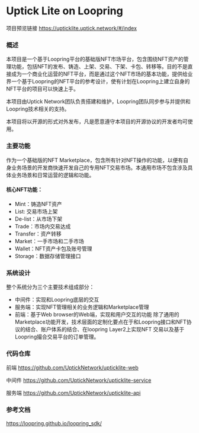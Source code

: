 # Uptick Lite on Loopring


项目预览链接
https://upticklite.uptick.network/#/index

### 概述
本项目是一个基于Loopring平台的基础版NFT市场平台，包含围绕NFT资产的管理功能，包括NFT的发布、铸造、上架、交易、下架、卡包、转移等。目的不是直接成为一个商业化运营的NFT平台，而是通过这个NFT市场的基本功能，提供给业界一个基于Loopring的NFT平台的参考设计，使有计划在Loopring上建立自身的NFT平台的项目可以快速上手。

本项目由Uptick Network团队负责搭建和维护，Loopring团队同步参与并提供和Loopring技术相关的支持。

本项目将以开源的形式对外发布，凡是愿意遵守本项目的开源协议的开发者均可使用。

### 主要功能
作为一个基础版的NFT Marketplace，包含所有针对NFT操作的功能，以便有自身业务场景的开发商快速开发自己的专用NFT交易市场。本通用市场不包含涉及具体业务场景和日常运营的逻辑和功能。
#### 核心NFT功能：
  - Mint：铸造NFT资产
  - List: 交易市场上架
  - De-list：从市场下架
  - Trade：市场内交易达成
  - Transfer：资产转移
  - Market：一手市场和二手市场
  - Wallet：NFT资产卡包及账号管理
  - Storage：数据存储管理接口

### 系统设计
整个系统分为三个主要技术组成部分：
  - 中间件：实现和Loopring底层的交互
  - 服务端：实现NFT管理相关的业务逻辑和Marketplace管理
  - 前端：基于Web browser的Web端，实现和用户交互的功能
除了通用的Marketplace功能开发，技术层面的定制化要点在于和Loopring接口和NFT协议的结合、账户体系的结合、在loopring Layer2上实现NFT 交易以及基于Loopring撮合交易平台的订单管理。

### 代码仓库
前端
https://github.com/UptickNetwork/upticklite-web

中间件
https://github.com/UptickNetwork/upticklite-service

服务端
https://github.com/UptickNetwork/upticklite-api








### 参考文档
https://loopring.github.io/loopring_sdk/


